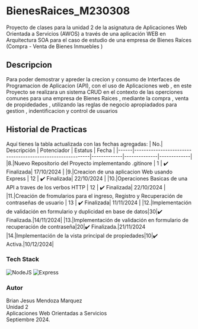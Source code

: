 # BienesRaices_M230308
Proyecto de clases para la unidad 2 de la asignatura de Aplicaciones Web Orientada a Servicios (AWOS) a través de una aplicación  WEB en Arquitectura SOA para el caso de estudio de una empresa de Bienes Raíces (Compra - Venta de Bienes  Inmuebles )
## Descripcion 
Para poder demostrar y apreder la crecion y consumo de Interfaces de Programacion de Aplicacion (API), con el uso de Aplicaciones web , en este Proyecto se realizara un sistema CRUD en el contexto de las operciones comunes para una empresa de Bienes Raices , mediante la compra , venta de propidedades , utilizando las reglas de negocio apropiadados para gestion , indentificacion y control de usuarios

## Historial de Practicas 
Aquí tienes la tabla actualizada con las fechas agregadas:
|   No.| Descripción                                                | Potenciador | Estatus      | Fecha       |
|------|-----------------------------------------------------------|-------------|--------------|-------------|
|8.|Nuevo Repositorio del Proyecto implementando .gitinore | 1           | ✔️ Finalizada| 17/10/2024  |
|9.|Creacion de una aplicacion Web usando Express    | 12           | ✔️ Finalizada| 22/10/2024  |
|10.|Operaciones Basicas de una API a traves de los verbos HTTP  | 12           | ✔️ Finalizada| 22/10/2024  |
|11.|Creación de fromularios para el ingreso, Registro y Recuperación de contraseñas de usuario | 13    | ✔️ Finalizada| 11/11/2024  |
|12.|Implementación de validación en formulario y duplicidad en base de datos|30|✔️ Finalizada.|14/11/2024|
|13.|Implementación de validación en formulario de recuperación de contraseña|20|✔️ Finalizada.|21/11/2024
|14.|Implementación de la vista principal de propiedades|10|✔️ Activa.|10/12/2024|


### Tech Stack
![NodeJS](https://img.shields.io/badge/Node.js-43853D?style=for-the-badge&logo=node.js&logoColor=white) ![Express](https://img.shields.io/badge/Express.js-404D59?style=for-the-badge)

### Autor
Brian Jesus Mendoza Marquez <br>
Unidad 2<br>
Aplicaciones Web Orientadas a Servicios <br>
Septiembre 2024.
